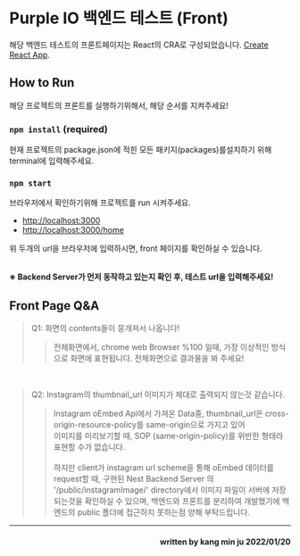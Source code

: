 # Purple IO 백엔드 테스트 (Front)

해당 백엔드 테스트의 프론트페이지는 React의 CRA로 구성되었습니다. [Create React App](https://github.com/facebook/create-react-app).

## How to Run

해당 프로젝트의 프론트를 실행하기위해서, 해당 순서를 지켜주세요!

### `npm install` (required)

현재 프로젝트의 package.json에 적힌 모든 패키지(packages)를설치하기 위해 terminal에 입력해주세요.

### `npm start`

브라우저에서 확인하기위해 프로젝트를 run 시켜주세요.

* [http://localhost:3000](http://localhost:3000)
* [http://localhost:3000/home](http://localhost:3000/home) 

위 두개의 url을 브라우저에 입력하시면, front 페이지를 확인하실 수 있습니다.<br/><br/>

 __※ Backend Server가 먼저 동작하고 있는지 확인 후, 테스트 url을 입력해주세요!__
 
 
 ## Front Page Q&A
 
 >Q1: 화면의 contents들이 뭉개져서 나옵니다!
 >> 전체화면에서, chrome web Browser %100 일때, 가장 이상적인 방식으로 화면에 표현됩니다. 전체화면으로 결과물을 봐 주세요!
 <br/>
 
 >Q2: Instagram의 thumbnail_url 이미지가 제대로 출력되지 않는것 같습니다.
 >>   Instagram oEmbed Api에서 가져온 Data중, thumbnail_url은 cross-origin-resource-policy를 same-origin으로 가지고 있어 <br/>
 >>   이미지를 미리보기할 때, SOP (same-origin-policy)를 위반한 형태라 표현할 수가 없습니다.<br/><br/>
 >>   하지만 client가 instagram url scheme을 통해 oEmbed 데이터를 request할 때, 구현된 Nest Backend Server 의 '/public/instagramImage/' directory에서 이미지 파일이 서버에 저장되는것을 확인하실 수 있으며, 백엔드와 프론트를 분리하여 개발했기에 백엔드의 public 폴더에 접근하지 못하는점 양해 부탁드립니다. 
____
<h4 align='right'> written by kang min ju 2022/01/20</h4>
